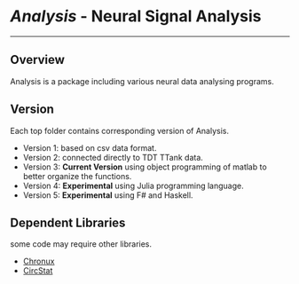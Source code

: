 # *Analysis* - Neural Signal Analysis
___

## Overview
Analysis is a package including various neural data analysing programs.

## Version
Each top folder contains corresponding version of Analysis.

* Version 1: based on csv data format.
* Version 2: connected directly to TDT TTank data.
* Version 3: __Current Version__ using object programming of matlab to 
better organize the functions.
* Version 4: __Experimental__ using Julia programming language.
* Version 5: __Experimental__ using F# and Haskell.

## Dependent Libraries
some code may require other libraries.

* [Chronux](http://www.chronux.org)
* [CircStat](http://www.mathworks.com/matlabcentral/fileexchange/10676-circular-statistics-toolbox-directional-statistics)
